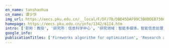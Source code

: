 ```yaml
---
en_name: tanshaohua
cn_name: 谭少华
img_url: https://eecs.pku.edu.cn/__local/F/DF/7B/DBD45DAF99C3B0DDEB73087D0D2_C1D58398_1A1C.jpg?e=.jpg
homepage: https://eecs.pku.edu.cn/info/1342/6114.htm
intro: ['职称：教授', '研究所：信息科学中心', '研究领域：智能多媒体，智能信息处理，商业智能 \r\n\r\n ', '办公电话：86-10-6276 5583', '电子邮件：tan@cis.pku.edu.cn', '个人主页： ']
google_info: 
publicationTitles: ['Fireworks algorithm for optimization', 'Research advance in swarm robotics', 'Enhanced fireworks algorithm', 'GPU-based parallel particle swarm optimization', 'Nonlinear blind source separation using a radial basis function network', 'On global extremum seeking in the presence of local extrema', 'Clustered patterns of species origins of nature-derived drugs and clues for future bioprospecting', 'Generating adversarial malware examples for black-box attacks based on gan', 'A support vector machine with a hybrid kernel and minimal Vapnik-Chervonenkis dimension', 'On the choice of dither in extremum seeking systems: A case study', 'Iterative learning control with mixed constraints for point-to-point tracking', 'Robust optimal design and convergence properties analysis of iterative learning control approaches', 'Iterative learning control design based on composite energy function with input saturation', 'Nonlinear blind source separation using higher order statistics and a genetic algorithm', 'Dynamic search in fireworks algorithm', 'Adaptive fireworks algorithm', 'A unifying approach to extremum seeking: Adaptive schemes based on estimation of derivatives', 'Variational autoencoder for semi-supervised text classification', 'Dispersed particle swarm optimization', 'An intelligent multifeature statistical approach for the discrimination of driving conditions of a hybrid electric vehicle', 'Using population based algorithms for initializing nonnegative matrix factorization', 'On the P-type and Newton-type ILC schemes for dynamic systems with non-affine-in-input factors', 'Unified frameworks for sampled-data extremum seeking control: Global optimisation and multi-unit systems', 'Nonlinear adaptive wavelet control using constructive wavelet networks', 'Impact of postoperative non‐steroidal anti‐inflammatory drugs on adverse events after gastrointestinal surgery', 'Fireworks algorithm with differential mutation for solving the CEC 2014 competition problems', 'A three-layer back-propagation neural network for spam detection using artificial immune concentration', 'Clonal particle swarm optimization and its applications', 'Introduction to fireworks algorithm', 'A gpu-based parallel fireworks algorithm for optimization', 'An empirical study on influence of approximation approaches on enhancing fireworks algorithm', 'Predicted modified PSO with time-varying accelerator coefficients', 'A cooperative framework for fireworks algorithm', 'The effect of information utilization: Introducing a novel guiding spark in the fireworks algorithm', 'Fluorescence array-based sensing of metal ions using conjugated polyelectrolytes', 'Parameter optimization of local-concentration model for spam detection by using fireworks algorithm', 'Swarm intelligence for non-negative matrix factorization', 'Improving metaheuristic algorithms with information feedback models', 'A dual-response quinoline-based fluorescent sensor for the detection of Copper (II) and Iron (III) ions in aqueous medium', 'A local-concentration-based feature extraction approach for spam filtering', 'Optimal iterative learning control design for multi-agent systems consensus tracking', 'Random black hole particle swarm optimization and its application', 'A visible and near-infrared, dual-channel fluorescence-on probe for selectively tracking mitochondrial glutathione', 'Recent advances in formaldehyde-responsive fluorescent probes', 'Multicentre prospective cohort study of body mass index and postoperative complications following gastrointestinal surgery', 'The improvement on controlling exploration and exploitation of firework algorithm', 'Robustness analysis of leader-follower consensus', 'Particle swarm optimization for integer programming', 'A non-gradient approach to global extremum seeking: An adaptation of the Shubert algorithm', 'Particle swarm optimization with self-adjusting cognitive selection strategy', 'A survey on GPU-based implementation of swarm intelligence algorithms', 'Iterative improvement of the multiplicative update nmf algorithm using nature-inspired optimization', 'Simultaneous bioimaging recognition of Al3+ and Cu2+ in living-cell, and further detection of F− and S2− by a simple fluorogenic benzimidazole-based chemosensor', 'Extremum seeking for constrained inputs', 'Black-box attacks against RNN based malware detection algorithms', 'On extremum seeking in bioprocesses with multivalued cost functions', 'Multidimensional global extremum seeking via the DIRECT optimisation algorithm', 'Surrogate-assisted hierarchical particle swarm optimization', 'An efficient quinoline-based fluorescence sensor for zinc (II) and its application in live-cell imaging', 'Sensitive conjugated-polymer-based fluorescent ATP probes and their application in cell imaging', 'On non-local stability properties of extremum seeking control', 'Unified iterative learning control schemes for nonlinear dynamic systems with nonlinear input uncertainties', 'Light responsive curve selection for photosynthesis operator of APOA', 'Particle swarm optimization with triggered mutation and its implementation based on GPU', 'The bare bones fireworks algorithm: A minimalist global optimizer', 'Artificial physics optimisation: a brief survey', 'A new collaborative filtering recommendation approach based on naive Bayesian method', 'Learning control in robot-assisted rehabilitation of motor skills–a review', 'A unified distance measure scheme for orientation coding in identification', 'A virus detection system based on artificial immune system', 'Learning wavelet control using constructive wavelet networks', 'GPU-based parallel multi-objective particle swarm optimization', 'On the convergence speed of a class of higher-order ILC schemes', 'Efficient euclidean distance transform algorithm of binary images in arbitrary dimensions', 'Highly specific recognition of breast tumors by an RNA-cleaving fluorogenic DNAzyme probe', 'Concentration based feature construction approach for spam detection', 'Individual parameter selection strategy for particle swarm optimization', 'Continuous and sensitive acid phosphatase assay based on a conjugated polyelectrolyte', 'Discriminant analysis via support vectors', 'Application of cluster method to radar signal sorting', 'A novel negative selection algorithm with an array of partial matching lengths for each detector', 'Enhancing trajectory tracking for a class of process control problems using iterative learning', 'NPASS: natural product activity and species source database for natural product research, discovery and tool development', 'On designing event-triggered schemes for networked control systems subject to one-step packet dropout', 'S-metric based multi-objective fireworks algorithm', 'Group explosion strategy for searching multiple targets using swarm robotic', 'Neural network realization of support vector methods for pattern classification', 'Prototype generation using multiobjective particle swarm optimization for nearest neighbor classification', 'A novel genetic programming based morphological image analysis algorithm', 'Improve enhanced fireworks algorithm with differential mutation', 'Multi-agent source seeking via discrete-time extremum seeking control', 'A unifying framework for analysis and design of extremum seeking controllers', 'Laplacian smoothing transform for face recognition', 'Nonlinear adaptive wavelet control using constructive wavelet networks', 'CASPR: A comprehensive cable-robot analysis and simulation platform for the research of cable-driven parallel robots', 'Analysis on global convergence and time complexity of fireworks algorithm', 'Non-local stability of a multi-variable extremum-seeking scheme', 'A malware detection model based on a negative selection algorithm with penalty factor', 'Performance-dependent adaptive particle swarm optimization', 'Analytical methods', 'Dynamic search fireworks algorithm with covariance mutation for solving the CEC 2015 learning based competition problems', 'Open problems in reset control', 'Stability and persistent excitation in signal sets', 'Modeling individual human motor behavior through model reference iterative learning control', 'Label-free fluorescent assays based on aptamer–target recognition', 'On reference governor in iterative learning control for dynamic systems with input saturation', 'Animmune local concentration based virus detection approach', 'Intelligent detection approaches for spam', 'On the choice of dither in extremum seeking systems: a case study', 'Multiobjective infill criterion driven Gaussian process-assisted particle swarm optimization of high-dimensional expensive problems', 'A sensitive colorimetric aptasensor based on trivalent peroxidase-mimic DNAzyme and magnetic nanoparticles', 'Loser-out tournament-based fireworks algorithm for multimodal function optimization', 'Optimising peripheral venous catheter usage in the general inpatient ward: a prospective observational study', 'Extremum seeking of dynamical systems via gradient descent and stochastic approximation methods', 'Robustness analysis of leader–follower consensus for multi-agent systems characterized by double integrators', 'Point-to-point iterative learning control with mixed constraints', 'Recentness biased learning for time series forecasting', 'Swarm robotics: collective behavior inspired by nature', 'The convergence analysis of artificial physics optimisation algorithm', 'A real-time fluorescence turn-on assay for trypsin based on a conjugated polyelectrolyte', 'A hierarchical artificial immune model for virus detection', 'A one-step synthesized acridine-based fluorescent chemosensor for selective detection of copper (II) ions and living cell imaging', 'Apply stacked auto-encoder to spam detection', 'Fireworks algorithm with covariance mutation', 'Advances in swarm intelligence', 'Morphological image enhancement procedure design by using genetic programming', 'Solving for a quadratic programming with a quadratic constraint based on a neural network frame', 'Artificial immune system: applications in computer security', 'Handbook of research on design, control, and modeling of swarm robotics', 'A danger theory inspired learning model and its application to spam detection', 'Dynamic practical stabilization of sampled-data linear distributed parameter systems', 'A simple benzimidazole quinoline-conjugate fluorescent chemosensor for highly selective detection of Ag+', 'Conjugated polymer-based real-time fluorescence caspase assays', 'Feeding the fish–weight update strategies for the fish school search algorithm', 'Particle swarm optimization algorithms inspired by immunity-clonal mechanism and their applications to spam detection', 'Modulation of shoulder muscle and joint function using a powered upper-limb exoskeleton', 'EMU: A transparent 3D robotic manipulandum for upper-limb rehabilitation', 'Conjugated polyelectrolyte nanoparticles for apoptotic cell imaging', 'GPU-based parallel implementation of swarm intelligence algorithms', 'A simple quinoline-derived fluorescent sensor for the selective and sequential detection of copper (II) and sulfide ions and its application in living-cell imaging', 'Synchronization of heterogeneous multi‐agent systems by adaptive iterative learning control', 'Chaotic fruit fly optimization algorithm', 'Diazobenzene-containing conjugated polymers as dark quenchers', 'An immune concentration based virus detection approach using particle swarm optimization', 'An adaptive staged PSO based on particles’ search capabilities', 'On stability properties of a simple extremum seeking scheme', 'A simple amide fluorescent sensor based on quinoline for selective and sensitive recognition of zinc (II) ions and bioimaging in living cells', 'Modulating aggregation-induced emission via a non-conjugated linkage of fluorophores to tetraphenylethenes', 'Available acceleration set for the study of motion capabilities for cable-driven robots', 'Fireworks algorithm and its variants for solving ICSI2014 competition problems', 'Artificial immune system based methods for spam filtering', 'Particle swarm optimisation based on self-organisation topology driven by different fitness rank', 'A hybrid vector artificial physics optimization with one-dimensional search method', 'Extracting discriminative information from e-mail for spam detection inspired by immune system', 'Convergence analysis of feedback-based iterative learning control with input saturation', 'Body mass index and complications following major gastrointestinal surgery: a prospective, international cohort study and meta‐analysis', 'Feedback-based iterative learning design and synthesis with output constraints for robotic manipulators', 'Analyzing the stability of switched systems using common zeroing-output systems', 'Particle Swarm Optimization Using Lévy Probability Distribution', '基于累积变换的周期性对称调制模式的快速自动搜索算法', 'A generation-based optimal restart strategy for surrogate-assisted social learning particle swarm optimization', 'Model-guided extremum seeking for diesel engine fuel injection optimization', 'Modeling and control of local electromagnetic actuation for robotic-assisted surgical devices', 'The assessment of the readiness of molecular biomarker-based mobile health technologies for healthcare applications', 'Regional seismic waveform inversion using swarm intelligence algorithms', 'Orienting mutation based fireworks algorithm', 'Introduction and ranking results of the icsi 2014 competition on single objective optimization', 'Sample index based encoding for clustering using evolutionary computation', 'Recent advances in fireworks algorithm', 'Recent advances in fireworks algorithm', 'Uninterrupted approaches for spam detection based on SVM and AIS', 'Iterative learning control and repetitive control', 'Therapeutic target database 2020: enriched resource for facilitating research and early development of targeted therapeutics', 'Database and bioinformatics studies of probiotics', 'On the positive output controllability of linear time invariant systems', 'A refinement of Matrosov’s theorem for differential inclusions', 'A simple and novel amide ligand based on quinoline derivative used for palladium-catalyzed Suzuki coupling reaction', 'Electromagnetic actuator across abdominal wall for minimally invasive robotic surgery', 'Exponentially decreased dimension number strategy based dynamic search fireworks algorithm for solving CEC2015 competition problems', 'An investigation into the reliability of upper-limb robotic exoskeleton measurements for clinical evaluation in neurorehabilitation', 'Improved group explosion strategy for searching multiple targets using swarm robotics', 'Detection and removal of Hg2+ based on mesoporous silica material functionalized by naphthalimide in aqueous solution', 'A novel genetic programming algorithm for designing morphological image analysis method', 'A note on iterative learning control for nonlinear systems with input uncertainties', 'A quadratic particle swarm optimization and its self-adaptive parameters', 'On matrix eigendecomposition by neural networks', 'A chaotic annealing neural network and its application to direction estimation of spatial signal sources', 'CMAUP: a database of collective molecular activities of useful plants', 'Dual-loop iterative optimal control for the finite horizon LQR problem with unknown dynamics', 'Decentralized PID Control Design for Magnetic Levitation Systems Using Extremum Seeking', 'A fluorescent aptasensor with product-triggered amplification by exonuclease III digestion for highly sensitive ATP detection', 'Nonlinear model reference observer design for feedback control of a low temperature combustion diesel engine', 'Immune cooperation mechanism based learning framework', 'Clustering using improved cuckoo search algorithm', 'Comparison of random number generators in particle swarm optimization algorithm', 'Genetic algorithm for context-aware service composition based on context space model', 'New stability criteria for switched time-varying systems: output-persistently exciting conditions', 'Advances in Swarm Intelligence', 'Parallel particle swarm optimization algorithm based on graphic processing units', 'Robustness of distributed multi-agent consensus', 'Self-adaptive PID-controlled particle swarm optimization', 'New iterative learning control approaches for nonlinear non-affine MIMO dynamic systems', 'Semi-supervised target-oriented sentiment classification', 'Overcoming overshoot performance limitations of linear systems with reset control', 'A diesel engine combustion phasing optimization using a model guided extremum seeking approach', 'Speed control of non-collocated stator-rotor synchronous motor with application in robotic surgery', 'Discrete firework algorithm for combinatorial optimization problem', 'The multi-target search problem with environmental restrictions in swarm robotics', 'Improving ℒ2 Gain Performance of Linear Systems by Reset Control', 'A multi-resolution-concentration based feature construction approach for spam filtering', 'Point-to-point learning in human motor systems', 'Efficient Euclidean distance transform using perpendicular bisector segmentation', 'Particle swarm optimization based on self-organizing topology driven by fitness', 'A study on the effect of vmax in particle swarm optimisation with high dimension', 'Forecast of driving load of hybrid electric vehicles by using discrete cosine transform and support vector machine', 'Constructive fuzzy neural networks and its application', 'NEAT1 regulates neuroglial cell mediating Aβ clearance via the epigenetic regulation of endocytosis-related genes expression', 'Magnetic interactions of neighbouring stator sets in multi DOF local electromagnetic actuation for robotic abdominal surgery', 'Modeling of endpoint feedback learning implemented through point-to-point learning control', 'Proteolysis targeting peptide (PROTAP) strategy for protein ubiquitination and degradation', 'Anti-Spam Techniques Based on Artificial Immune System', 'Experimentally validated modelling of electromechanical dynamics on local magnetic actuation system for abdominal surgery', 'Attract-repulse fireworks algorithm and its CUDA implementation using dynamic parallelism', 'Advances in swarm and computational intelligence', 'Avoiding decoys in multiple targets searching problems using swarm robotics', 'Research progress on fireworks algorithm', 'A Local Characterization of Lyapunov Functions and Robust Stability of Perturbed Systems on Riemannian Manifolds', 'Feature construction approach for email categorization based on term space partition', 'The selection strategy of mass functions in artificial physics optimisation algorithm', 'Implementation of a novel non-overshooting tracking control method on a LEGOR®Robot', 'Hybrid group search optimiser with quadratic interpolation method and its application', 'The convergence analysis and parameter selection of artificial physics optimization algorithm', 'A dual-loop iterative learning control for nonlinear systems with hysteresis input uncertainty', 'Orthogonal quadratic discriminant functions for face recognition', 'Hybrid particle swarm optimizer with advance and retreat strategy and clonal mechanism for global numerical optimization', 'On stability properties of nonlinear time-varying systems by semi-definite time-varying Lyapunov candidates', 'Sequential learning neural network and its application in agriculture', 'A novel near-infrared fluorescent hydrogen sulfide probe for live cell and tissue imaging', 'Antiproliferative activities of the second-generation antipsychotic drug sertindole against breast cancers with a potential application for treatment of breast-to-brain metastases', 'Scouting strategy for biasing fireworks algorithm search to promising directions', 'Accelerating the fireworks algorithm with an estimated convergence point', 'Core-shell assay based aptasensor for sensitive and selective thrombin detection using dark-field microscopy', 'Light-Induced Translocation of a Conjugated Polyelectrolyte in Cells: From Fluorescent Probe to Anticancer Agent', 'Enhancing interaction in the fireworks algorithm by dynamic resource allocation and fitness-based crowdedness-avoiding strategy', 'A survey on swarm robotics', 'Effectiveness of approximation strategy in surrogate-assisted fireworks algorithm', 'Effects of robotic exoskeleton dynamics on joint recruitment in a neurorehabilitation context', 'Effect of sensory experience on motor learning strategy', 'Cooperative fireworks algorithm', 'Fireworks algorithm (FWA)', 'Swarm intelligence for dimensionality reduction: How to improve the non-negative matrix factorization with nature-inspired optimization methods', 'CuROB: A GPU-based test suit for real-parameter optimization', 'A tool to address movement quality outcomes of post-stroke patients', 'Multidimensional global extremum seeking via the DIRECT method', 'Site-directed Mutagenesis Study of the Ile140 in Conserved Hydrophobic Core of Bcl-xL', 'A dual iterative learning control loops for cascade systems', 'Artificial physics optimization algorithm with a feasibility-based rule for constrained optimization problems', 'Effects of algorithmic parameters on swarm robotic search', 'Particle swarm optimization based learning method for process neural networks', 'Magnifier Particle Swarm Optimization', 'Self-learning particle swarm optimization based on environmental feedback', 'Parallel particle swarm optimization based on parallel model with controller', 'On the robust optimal design and convergence speed analysis of iterative learning control approaches', 'Neural networks design approach for cosine-modulated FIR filter banks and compactly supported wavelets with almost PR property', 'Arbitrary FIR filter synthesis using a neural network', 'Input and Output Constraints in Iterative Learning Control Design for Robotic Manipulators', 'Upper limb deweighting using underactuated end-effector-based backdrivable manipulanda', 'Disturbance Rejection in Multi-DOF Local Magnetic Actuation for the Robotic Abdominal Surgery', 'Multi-layer explosion based fireworks algorithm', 'Online calibration of combustion phase in a diesel engine', 'Comparisons of different kernels in Kriging-assisted evolutionary expensive optimization', 'On detectability conditions in signal sets with application to switched systems', 'Protrusion-localized STAT3 mRNA promotes metastasis of highly metastatic hepatocellular carcinoma cells in vitro', 'On robustness analysis of a vibrational control system: Input-to-state practical stability', 'Data mining and big data', 'Variable length concentration based feature construction method for spam detection', 'Diesel engine fuel injection control using a model-guided extremum-seeking method', 'On the finite time performance of model predictive control', 'Extremum seeking methods for online automotive calibration', 'Averaging for nonlinear systems on Riemannian manifolds', 'Averaging for nonlinear systems evolving on Riemannian manifolds', 'p38β, A novel regulatory target of pokemon in hepatic cells', 'An indexed kd tree for neighborhood generation in swarm robotics simulation', 'Convergence and robustness of a point-to-point iterative learning control algorithm', 'Hausdorff distance with k-nearest neighbors', 'Recent advances in finger vein based biometric techniques', 'AMT-PSO: an adaptive magnification transformation based particle swarm optimizer', 'Laplacian smoothing transform for face recognition', 'On the modelling complexity and utility of an EMS system', 'Hybrid uniform distribution of particle swarm optimizer', 'On iterative learning control for nonlinear time-varying systems with input saturation', 'Magnifier particle swarm optimization for numerical optimization', 'Allocation of local and global search capabilities of particle in canonical PSO', 'A modified constructive fuzzy neural networks for classification of large-scale and complicated data', 'An nn-based malicious executables detection algorithm based on immune principles', 'A neural network approach for signal detection in digital communications', 'Nonlinear blind source separation using a genetic algorithm', 'Nonlinear blind separation using an RBF network model', 'An efficient design method of cosine‐modulated QMF banks satisfying PR property', 'Tissue Imaging of Glutathione-Specific Naphthalimide–Cyanine Dye with Two-Photon and Near-Infrared Manners', 'Semisupervised Text Classification by Variational Autoencoder', 'Ensemble decision for spam detection using term space partition approach', 'On the relationship between human motor control performance and kinematic synergies in upper limb prosthetics', 'On feedback-based iterative learning control for nonlinear systems without global lipschitz continuity', 'Recent advances in phosgene and nerve agents responsive fluorescent probes', 'On V-shaped flight formation of bird flocks with visual communication constraints', 'An iminodiacetate-modified conjugated polyelectrolyte for fluorescent labeling of histidine-tagged proteins', 'Partitioning based n-gram feature selection for malware classification', 'Term space partition based ensemble feature construction for spam detection', 'A sensitive polymeric dark quencher-based sensing platform for fluorescence “turn on” detection of proteins', 'Hybrid fireworks algorithms', 'S-Metric-Based Multi-objective Fireworks Algorithm', 'Extremum seeking control for nonlinear systems on compact Riemannian manifolds', 'An adaptive concentration selection model for spam detection', 'Multi-agent gradient climbing via extremum seeking control', 'On on-line sampled-data optimal learning for dynamic systems with uncertainties', 'Class-wise information gain', 'Artificial physics optimisation algorithm guided by diversity', 'Mass functions design of artificial physics optimisation algorithm for constrained optimisation problem', 'On a shubert algorithm-based global extremum seeking scheme', 'Assessment of gradient-based point-to-point ILC for MIMO systems with varying interaction', 'Binding of a bcl-2 family inhibitor to bovine serum albumin: fluorescence quenching and molecular docking study', 'Query based hybrid learning models for adaptively adjusting locality', 'Modelling and control for an EMS system with two inputs', 'A study on the effect of Vmax in Artificial physics optimization algorithm with high dimension', 'A malware detection model based on a negative selection algorithm with penalty factor', 'Human motor learning through iterative model reference adaptive control', 'Stochastic dynamic step length particle swarm optimization', 'Concentric spatial extension based particle swarm optimization inspired by brood sorting in ant colonies', 'On automatic seeking of optimal steady-states in biochemical processes', 'Multiple-point bit mutation method of detector generation for snsd model', 'An adaptive self-tolerant algorithm for hardware immune system', 'Unilateral Manipulability Quality Indices: Generalized Manipulability Measures for Unilaterally Actuated Robots', 'Label-free fluorescence detection of circulating microRNAs based on duplex-specific nuclease-assisted target recycling coupled with rolling circle amplification', 'Generative Adversarial Optimization', 'Personalized online adaptation of kinematic synergies for human-prosthesis interfaces', 'Simplified hybrid fireworks algorithm', 'A two-stage imitation learning framework for the multi-target search problem in swarm robotics', 'Combination of 3-methyladenine therapy and Asn-Gly-Arg (NGR)-modified mesoporous silica nanoparticles loaded with temozolomide for glioma therapy in vitro', 'Interaction Force Estimation Using Extended State Observers: An Application to Impedance-Based Assistive and Rehabilitation Robotics', 'Naphthalimide-containing conjugated polyelectrolytes with different chain configurations', 'Iterative learning control for linear time-varying systems with input and output constraints', 'Semi-supervised learning assisted particle swarm optimization of computationally expensive problems', 'On-line synergy identification for personalized active arm prosthesis: a feasibility study', 'Dynamics of Insufflated Abdominal Wall Tissue for Magnetically Anchored Surgical Instruments', 'Deep Stock Ranker: A LSTM Neural Network Model for Stock Selection', 'Swarm Intelligence', 'On robustness analysis of linear vibrational control systems', 'Efficient photocatalytic oxidation sensitized by conjugated polymers in a batch reaction and microreactors under visible light', 'Design of feedback gain in feedback-based iterative learning control', 'A new condition for output-persistent-excitation of switched nonlinear time-varying systems', 'Molecular weight analysis of water‐soluble poly (phenylene ethynylene) s using MALDI‐TOF MS', 'Centralized control implementation using distributed observer for Meglev systems', 'Model-based optimal auto-transition and control synthesis for tail-sitter UAV KH-Lion', 'On the robustness of machine learning based malware detection algorithms', 'IEEE/ACM Transactions on Computational Biology and Bioinformatics', 'Design of double-sided linear permanent magnet eddy current braking system', 'Calibration free upper limb joint motion estimation algorithm with wearable sensors', 'Triangle formation based multiple targets search using a swarm of robots', 'On designing event-triggered schemes for networked control systems subject to one-step packet dropout [J]', 'Engine model calibration using extremum seeking', 'Semi-supervised Variational Autoencoders for Sequence Classification.', 'Coordination of blind agents on lie groups', 'Model-based predictive sampled-data control and its robustness', 'Hybrid concentration based feature extraction approach for malware detection', 'Enhanced Fireworks Algorithm', 'FWA Applications on Clustering, Pattern Recognition, and Inversion Problem', 'Implementation of fireworks algorithm based on gpu', 'Optimization Methods on Riemannian Manifolds via Extremum Seeking Algorithms', 'On sign-definite pairs of functions', 'A danger feature based negative selection algorithm', 'Optimal learning gain selection in model reference iterative learning control algorithms for human motor systems', 'Global minimum structure optimisation of Lennard-Jones clusters by hybrid PSO', 'Nonlinear time-varying stability analysis of particle swarm optimization', 'KNOB particle swarm optimizer', 'Performance analysis of iterative algorithms for Sylvester equations', 'Particle swarm optimization with active congregation', 'Neural computation approach for the maximum-likelihood sequence estimation of communications signal', 'Granularity-based surrogate-assisted particle swarm optimization for high-dimensional expensive optimization', 'Accelerating Fireworks Algorithm with Weight-based Guiding Sparks', 'Indirect Robotic Movement Shaping through Motor Cost Influence', 'Photodynamic therapy based on organic small molecular fluorescent dyes', 'A probabilistic finite state machine based strategy for multi-target search using swarm robotics', 'Spatial Resolution of Visual Stimuli in SSVEP-based Brain-Computer Interface', 'Critical care usage after major gastrointestinal and liver surgery: a prospective, multicentre observational study', 'Swarm intelligent optimization algorithms and its application in mobile robot path planning', 'Robustness Evaluation of Internal Model Principle-based Controller in a Magnetically Actuated Surgical System', 'Model-guided data-driven decentralized control for magnetic levitation systems', 'Feature Learning in Assistive Rehabilitation Robotic Systems', 'A discrete fireworks algorithm for solving large-scale travel salesman problem', 'Which mapping rule in the fireworks algorithm is better for large scale optimization', 'Reference state trajectory generation for output tracking with constraints using search trees', 'Compatible Formation Set for UAVs with Visual Sensing Constraint', 'Robustness of nonlinear vibrational control systems based on sampling Lyapunov method', 'Data Mining and Big Data: Third International Conference, DMBD 2018, Shanghai, China, June 17–22, 2018, Proceedings', 'A new strategy involving the use of peptides and graphene oxide for fluorescence turn-on detection of proteins', 'CASPR-ROS: A generalised cable robot software in ROS for hardware', 'Conjugated polyelectrolytes with a label-free aptamer for specific protein photoinactivation', 'On non-local vibrational stabilization of nonlinear systems', 'HEROD: a human ethnic and regional specific omics database', 'UBE2J2 promotes hepatocellular carcinoma cell epithelial-mesenchymal transition and invasion in vitro', 'Firefly Clustering Method for Mining Protein Complexes', 'Adaptive potential fields model for solving distributed area coverage problem in swarm robotics', 'Elite-leading fireworks algorithm', 'An Algorithm to Find Common Zeroing-Output Systems of Arbitrarily Switched Linear Time-Invariant Systems', 'Spatial Iterative Learning Control: Output Tracking', 'Spatial Iterative Learning Control: Systems with input saturation', 'The Optimization and Characterization of an RNA-Cleaving Fluorogenic DNAzyme Probe for MDA-MB-231 Cell Detection', 'Quantifying task similarity for skill generalisation in the context of human motor control', 'Cooperative framework fireworks algorithm with covariance mutation', 'Multi-digit image synthesis using recurrent conditional variational autoencoder', 'Mobile target tracking of swarm robotics in unknown obstructive environment', 'On positive output controllability and cable driven parallel manipulators', 'Adaptive Fireworks Algorithm', 'Fireworks Algorithm with Dynamic Search', 'FWA Application on Non-negative Matrix Factorization', 'A CUDA-Based Real Parameter Optimization Benchmark', 'On iterative learning control for synchronization of MIMO heterogeneous systems', 'Trajectory redundancy iterative learning control', 'Leveraging genetic algorithm to compose web services in a context-aware environment', 'On sampled-data extremum seeking control via stochastic approximation methods', 'Trajectory-based proofs for sampled-data extremum seeking control', 'Advances in Swarm Intelligence: 4th International Conference, ICSI 2013, Harbin, China, June 12-15, 2013, Proceedings', 'Advances in Swarm Intelligence, Part I: Second International Conference, ICSI 2011, Chongqing, China, June 12-15, 2011, Proceedings', 'Group-decided Watts-Strogatz particle swarm optimisation', 'Artificial Physics Optimization Algorithm for Global Optimization', 'Integral-Controlled Particle Swarm Optimization', 'An Artificial Physics Optimization Algorithm for Multi-Objective Problems Based on Virtual Force Sorting Proceedings', 'A torque control strategy with charge buffer for parallel hybrid electric vehicle', 'On Modeling and Control For A Maglev System', 'Individual predicted integral-controlled particle swarm optimisation', 'A modified constructive neural networks and its application for large-scale data mining', 'Perceptive particle swarm optimization: a new learning method from birds seeking', 'A trajectory based approach for robust stability properties of infinite-dimensional systems', 'Algorithms of non-self detector by negative selection principle in artificial immune system', 'Detector generating algorithm based on hyper-sphere', 'Composite Energy Function Based Learning Control', 'Feedback control standpoint based fast training approach of neural networks and its application', 'The Use of Implicit Human Motor Behaviour in the Online Personalisation of Prosthetic Interfaces', 'Task-space Synergies for Reaching using Upper-limb Prostheses', 'Magnetic bead-gold nanoparticle hybrids probe based on optically countable gold nanoparticles with dark-field microscope for T4 polynucleotide kinase activity assay', 'Pressure Sensor Data-Driven Optimization of Combustion Phase in a Diesel Engine', 'Effective Assessments of a Short-duration Poor Posture on Upper Limb Muscle Fatigue before Physical Exercise', 'Improved Prediction of Aqueous Solubility of Novel Compounds by Going Deeper With Deep Learning', 'A novel aptasensor strategy for protein detection based on G-quadruplex and exonuclease III-aided recycling amplification', 'New Control Design for Switched Linear Time-Invariant Systems under Arbitrary Switching', 'Analysis and experimental verification of a current-cycle iterative learning control for robotic manipulators with output constraints', 'Revisit of LQG Control–A New Paradigm with Recovered Robustness', 'On Model-guided Neural Networks for System Identification', 'A comparison of quality measures for model selection in surrogate-assisted evolutionary algorithm', 'A Comprehensive Review of the Fireworks Algorithm', 'Extremum Seeking Control with Input Dead-zone', 'Fluorophore-Labeling Tetraphenylethene Dyes Ranging from Visible to Near-Infrared Region: AIE Behavior, Performance in Solid State, and Bioimaging in Living Cells', 'Extremum Seeking Control with Sporadic Packet Transmission for Networked Control Systems', 'Extremum Seeking Control in the Presence of Actuator Hysteresis', 'A Survey of State-of-the-Art Short Text Matching Algorithms', 'Advances in Swarm Intelligence: 10th International Conference, ICSI 2019, Chiang Mai, Thailand, July 26–30, 2019, Proceedings', 'An Iterative Learning Control Synthesis for Nonlinear Systems with Hard Input and Output Constraints', 'On implementation of feedback-based PD-type iterative learning control for robotic manipulators with hard input constraints', 'Learning Distributed Coordinated Policy in Catching Game with Multi-Agent Reinforcement Learning', 'Generalized Switched Systems with Application to Hybrid Systems', 'Effects of varying the rest period on the onset angle of lumbar flexion-relaxation in simulated sheep shearing: a preliminary study', 'Fireworks Algorithm for Multimodal Optimization Using a Distance-based Exclusive Strategy', 'Force Observer for an Upper Limb Rehabilitation Robotic Device using Iterative Learning Control', 'A Unified Analysis Tool in Iterative Learning Control: Composite Energy Function', 'Detectability and Uniform Global Asymptotic Stability in Switched Nonlinear Time-Varying Systems', 'One-Step Construction of Fluorenone-Based Donor–Acceptor-Type Conjugated Polymers via Direct Arylation Polymerization for Cell-Imaging Applications', 'Development of colorimetric sensor array for discrimination of heavy metal ions', 'Development of a novel near-infrared fluorescent hydrogen sulfide probe for live cells and tissues imaging', 'Direct versus Indirect Visual Feedback: the Effect of Technology in Neurorehabilitation', 'Drug sales confirm clinical advantage of multi‐target inhibition of drug escapes by anticancer kinase inhibitors', 'Model-Guided Data-Driven Optimization for Automotive Compression Ignition Engine Systems', 'Clustering Bioactive Molecules in 3D Chemical Space with Unsupervised Deep Learning', 'Multi-source, multi-object and multi-domain (M-SOD) electromagnetic interference system optimised by intelligent optimisation approaches', 'Magnetic-based Soft Tactile Sensors with Deformable Continuous Force Transfer Medium for Resolving Contact Locations in Robotic Grasping and Manipulation', 'An aptasensor based on the microscopic enumeration of encoding gold nanoparticles for the detection of C-reactive protein', 'Time Scale Framework for Hybrid Systems', 'Automatic Grammatical Error Correction Based on Edit Operations Information', 'Attention Based Dialogue Context Selection Model', 'Special Section on Swarm-Based Algorithms and Applications in Computational Biology and Bioinformatics', 'Adaptive Information Granulation in Fitness Estimation for Evolutionary Optimization', 'Sensorless Force Estimator in Rehabilitation Robotics', 'Sensitive and Selective Immunofluorescence Assay for CA15-3 Detection Using Fluorescein Derivative A10254', 'Accurate indoor mapping using an autonomous unmanned aerial vehicle (UAV)', 'Extended State Observer for Nonlinear Time-Varying Dynamic Systems', 'Effect of Arm Deweighting using End-effector based Robotic Devices on Muscle Activity', 'TextDream: Conditional Text Generation by Searching in the Semantic Space', 'ACO Based Core-Attachment Method to Detect Protein Complexes in Dynamic PPI Networks', 'A new multi-stage perturbed differential evolution with multi-parameter adaption and directional difference', 'Optimization Methods on Riemannian Manifolds via Extremum Seeking Algorithms', 'Special Issue on “Theoretical and Practical Challenges in Learning Control”', 'Firefly algorithm and its applications', 'Standard fireworks algorithm 2017', 'Semi-supervised Target-level Sentiment Analysis via Variational Autoencoder.', 'Data Mining and Big Data: Second International Conference, DMBD 2017, Fukuoka, Japan, July 27–August 1, 2017, Proceedings', 'Advances in Swarm Intelligence: 8th International Conference, ICSI 2017, Fukuoka, Japan, July 27–August 1, 2017, Proceedings', 'Sampled-data leader-following rendezvous with input saturation', 'Clustering-based evolution control for surrogate-assisted particle swarm optimization', 'Output feedback consensus tracking for second-order nonlinear multi-agent systems with directed communication graphs', 'Part 1: SI" Advances in Swarm Intelligence Algorithms and Application 1" Preface', 'Special Section on Bio-Inspired Swarm Computing and Engineering', 'Nonlinear observer based control design for an under-actuated compliant robotic hand', 'Detecting Firefly Algorithm for Numerical Optimization', 'Information Utilization Ratio in Heuristic Optimization Algorithms', 'Malware Detection', 'special issue on developments and applications of fireworks algorithm', 'Mutation of the conserved GRG motif and decreasing activity of human RNase H2', 'Modeling and Theoretical Analysis of FWA', 'FWA for Multiobjective Optimization', 'Group Explosion Strategy for Multiple Targets Search in Swarm Robotics', 'FWA with Controlling Exploration and Exploitation', 'FWA Based on Function Approximation Approaches', 'On a new uniform dynamic coding algorithm for model-based networked control systems', 'Advances in Swarm Intelligence: 5th International Conference, ICSI 2014, Hefei, China, October 17-20, 2014, Proceedings', 'On experimentally validated iterative learning control in human motor systems', 'Iterative Learning Control and its Applications in Computational Modelling of Human Motor Systems', 'Closeness of solutions and averaging for nonlinear systems on Riemannian manifolds', 'Kinematic learning in humans and robots', 'Trajectory Redundancy in Point-to-Point Tracking and Applications to Obstacle Avoidance', 'STATE TO STATE MOTION PLANNING FOR UNDERACTUATED SYSTEMS USING A MODIFIED RAPIDLY EXPLORING RANDOM TREE ALGORITHM', 'Anti-windup for extremum seeking', 'A classifier based on minimum circum circle', 'Group-decided particle swarm optimization', 'An improved Matrosov theorem for hybrid time-varying systems: A behavior approach', 'Stochastic local search Stochastic local search, 2005', 'Handbook of metaheuristics Handbook of metaheuristics, 2003', 'Stagnation analysis in particle swarm optimization or what happens when nothing happens Stagnation analysis in particle swarm optimization or what happens when nothing happens …', 'Artificial Intelligence: A Modern Approach Artificial Intelligence: A Modern Approach, 2002', 'On interconnected iterative learning control loops', 'Frequency cosine transform: A bridge between gradient based frequency transform and discrete cosine transform', 'Sampled-Data Output Feedback Control of Distributed Parameter Systems via Semi-discretization in Space', 'A note on robustness of linear spatially distributed parameter systems and their numerical approximations', 'Point-wise Extremum Seeking Control Scheme Under Repeatable Control Environment', 'Neural-Based Separating Method for Nonlinear Mixtures', 'Sufficient Conditions for Stabilization of Sampled-data Linear Spatially Distributed Parameter Systems via Discrete time Approximations', 'Ant Colony, Particle Swarm Optimization and Artificial Immune Systems-Particle Swarm Optimization Using Levy Probability Distribution', 'A fast searching algorithm of symmetrical period modulation pattern based on accumulative transformation technique', 'A granular analysis method in signal processing', 'A unified framework for synthesis of cosine-modulated filter banks and corresponding wavelets', 'Neural Network Applications: Signal Processing and Multi-media-A Fast Searching Algorithm of Symmetrical Period Modulation Pattern Based on Accumulative Transformation Technique', 'Computer Static System Resource Anomaly Detection Algorithm Based on Immune Principle', 'Quasi-Optimal Iterative Learning Control', 'Robust Optimal Design for the First Order Linear-Type ILC Scheme', 'Nonlinear-Type ILC Schemes', 'Conclusions and Recommendation', 'Analysis of Higher Order Linear-Type ILC Schemes', 'Linear ILC Design for MIMO Dynamic Systems', 'Nonlinear ILC Design for MIMO Dynamic Systems', 'An RBF network method for blind signal separation', 'Robust learning control for nonlinear uncertain systems based on composite energy function', 'Nonlinear blind signal separation: an RBF-based network approach', 'A novel network method designing multirate filter banks and wavelets', 'A New Method for Designing Cosine-modulated QMF Bank', 'Neural Network Approach for Eigendecomposition of a Matrix.', 'Iminodiacetate-modified conjugated polyelectrolyte for fluorescent labeling of histidine', 'AUCC 2012 technical program committee', 'The importance of transparency in rehabilitation robot design and its evaluation', 'Demand Response of a TCL Population Using Switching-Rate Actuation.... LC Totu, R. Wisniewski, and J. Leth 1537 Feedback Tracking Control of Non-Markovian Quantum Systems …', 'Dual-loop Iterative Optimal Control for the Continuous Time Finite Horizon Linear Quadratic Regulator Problem with Unknown Dynamics', 'International Journal of Swarm Intelligence Research', 'Secretary Chair', 'Erratum to “A New Solution for Camera Calibration and Real-Time Image Distortion Correction in Medical Endoscopy-Initial Technical Evaluation …', 'Human Motor Computational Model Through Iterative Model Reference Adaptive Control', '目录 (Contents)', 'Swarm Intelligent Systems: Theory and Applications Guest Editor: Zhihua Cui and Zhongzhi Shi', 'Advance in Fireworks Algorithm and its Applications', 'Advances in swarm intelligence: third international conference; proceedings']
---
```

